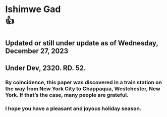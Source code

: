 # Ishimwe Gad<br>:+1:
## Updated or still under update as of Wednesday, December 27, 2023
## Under Dev, 2320. RD. 52.</h3>

### By coincidence, this paper was discovered in a train station on the way from New York City to Chappaqua, Westchester, New York. If that’s the case, many people are grateful.

### I hope you have a pleasant and joyous holiday season.

